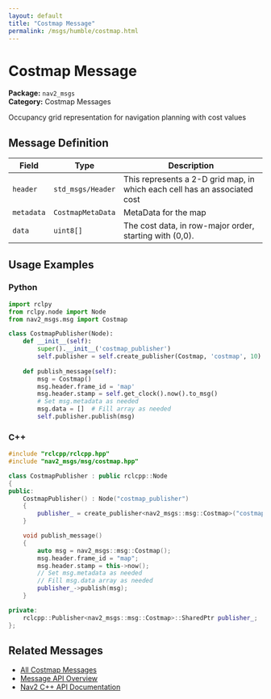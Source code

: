 ```yaml
---
layout: default
title: "Costmap Message"
permalink: /msgs/humble/costmap.html
---
```


# Costmap Message

**Package:** `nav2_msgs`  
**Category:** Costmap Messages

Occupancy grid representation for navigation planning with cost values

## Message Definition

| Field | Type | Description |
|-------|------|-------------|
| `header` | `std_msgs/Header` | This represents a 2-D grid map, in which each cell has an associated cost |
| `metadata` | `CostmapMetaData` | MetaData for the map |
| `data` | `uint8[]` | The cost data, in row-major order, starting with (0,0). |



## Usage Examples

### Python

```python
import rclpy
from rclpy.node import Node
from nav2_msgs.msg import Costmap

class CostmapPublisher(Node):
    def __init__(self):
        super().__init__('costmap_publisher')
        self.publisher = self.create_publisher(Costmap, 'costmap', 10)
        
    def publish_message(self):
        msg = Costmap()
        msg.header.frame_id = 'map'
        msg.header.stamp = self.get_clock().now().to_msg()
        # Set msg.metadata as needed
        msg.data = []  # Fill array as needed
        self.publisher.publish(msg)
```

### C++

```cpp
#include "rclcpp/rclcpp.hpp"
#include "nav2_msgs/msg/costmap.hpp"

class CostmapPublisher : public rclcpp::Node
{
public:
    CostmapPublisher() : Node("costmap_publisher")
    {
        publisher_ = create_publisher<nav2_msgs::msg::Costmap>("costmap", 10);
    }

    void publish_message()
    {
        auto msg = nav2_msgs::msg::Costmap();
        msg.header.frame_id = "map";
        msg.header.stamp = this->now();
        // Set msg.metadata as needed
        // Fill msg.data array as needed
        publisher_->publish(msg);
    }

private:
    rclcpp::Publisher<nav2_msgs::msg::Costmap>::SharedPtr publisher_;
};
```

## Related Messages

- [All Costmap Messages](/humble/msgs/index.html#costmap-messages)
- [Message API Overview](/humble/msgs/index.html)
- [Nav2 C++ API Documentation](/humble/html/index.html)
